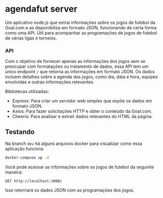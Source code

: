 # agendafut server

Um aplicativo node.js que extrai informações sobre os jogos de futebol da Goal.com e as disponibiliza em formato JSON, funcionando de certa forma como uma API. Útil para acompanhar as programações de jogos de futebol de várias ligas e torneios.

### API

Com o objetivo de fornecer apenas as informações dos jogos sem se preocupar com formatações ou tratamento de dados, essa API tem um único endpoint `/` que retorna as informações em formato JSON. 
Os dados incluem detalhes sobre a agenda dos jogos, como dia, data e hora, equipes envolvidas e outras informações relevantes.

Bibliotecas utilizadas:

- Express: Para criar um servidor web simples que expõe os dados em formato JSON.
- Axios: Para fazer solicitações HTTP e obter o conteúdo da Goal.com.
- Cheerio: Para analisar e extrair dados relevantes do HTML da página.

## Testando
Na branch `dev` há alguns arquivos docker para visualizar como essa aplicação funciona
```bash
docker-compose up -d
```

Você pode acessar as informações sobre os jogos de futebol da seguinte maneira:

```curl
GET http://localhost:3000/
```

Isso retornará os dados JSON com as programações dos jogos.
